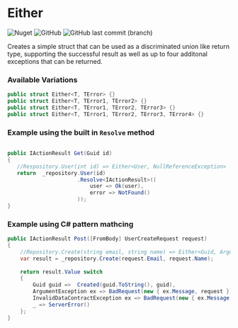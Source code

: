# Either
![Nuget](https://img.shields.io/nuget/v/Option.Either?style=flat-square)
![GitHub](https://img.shields.io/github/license/mroberts91/Either)
![GitHub last commit (branch)](https://img.shields.io/github/last-commit/mroberts91/Either/master)

Creates a simple struct that can be used as a discriminated union like return type, supporting the successful result as well as up to four additonal exceptions that can be returned.

### Available Variations
```C#
public struct Either<T, TError> {}
public struct Either<T, TError1, TError2> {}
public struct Either<T, TError1, TError2, TError3> {}
public struct Either<T, TError1, TError2, TError3, TError4> {}
```

### Example using the built in ```Resolve``` method
```C#

public IActionResult Get(Guid id)
{
   //Respository.User(int id) => Either<User, NullReferenceException>
   return  _repository.User(id)
                      .Resolve<IActionResult>((
                          user => Ok(user),
                          error => NotFound()
                      ));
}
```
### Example using C# pattern mathcing
```C#
public IActionResult Post([FromBody] UserCreateRequest request)
{
    //Repository.Create(string email, string name) => Either<Guid, ArgumentException, InvalidDataContractException>
    var result = _repository.Create(request.Email, request.Name);
           
    return result.Value switch
    {
        Guid guid =>  Created(guid.ToString(), guid),
        ArgumentException ex => BadRequest(new { ex.Message, request }),
        InvalidDataContractException ex => BadRequest(new { ex.Message, request }),
        _ => ServerError()
    };
}
```
